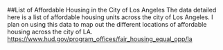 ##List of Affordable Housing in the City of Los Angeles
The data detailed here is a list of affordable housing units across the city of Los Angeles. I plan on using this data to map out the different locations of affordable housing across the city of LA. 
https://www.hud.gov/program_offices/fair_housing_equal_opp/la
